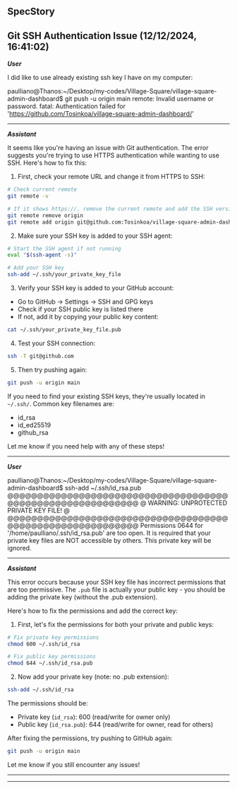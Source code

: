 ## SpecStory

## Git SSH Authentication Issue (12/12/2024, 16:41:02)

_**User**_

I did like to use already existing ssh key I have on my computer:

paulliano@Thanos:~/Desktop/my-codes/Village-Square/village-square-admin-dashboard$ git push -u origin main
remote: Invalid username or password.
fatal: Authentication failed for 'https://github.com/Tosinkoa/village-square-admin-dashboard/'


---

_**Assistant**_

It seems like you're having an issue with Git authentication. The error suggests you're trying to use HTTPS authentication while wanting to use SSH. Here's how to fix this:

1. First, check your remote URL and change it from HTTPS to SSH:

```bash
# Check current remote
git remote -v

# If it shows https://, remove the current remote and add the SSH version
git remote remove origin
git remote add origin git@github.com:Tosinkoa/village-square-admin-dashboard.git
```

2. Make sure your SSH key is added to your SSH agent:
```bash
# Start the SSH agent if not running
eval "$(ssh-agent -s)"

# Add your SSH key
ssh-add ~/.ssh/your_private_key_file
```

3. Verify your SSH key is added to your GitHub account:
- Go to GitHub → Settings → SSH and GPG keys
- Check if your SSH public key is listed there
- If not, add it by copying your public key content:
```bash
cat ~/.ssh/your_private_key_file.pub
```

4. Test your SSH connection:
```bash
ssh -T git@github.com
```

5. Then try pushing again:
```bash
git push -u origin main
```

If you need to find your existing SSH keys, they're usually located in `~/.ssh/`. Common key filenames are:
- id_rsa
- id_ed25519
- github_rsa

Let me know if you need help with any of these steps!

---

_**User**_

paulliano@Thanos:~/Desktop/my-codes/Village-Square/village-square-admin-dashboard$ ssh-add ~/.ssh/id_rsa.pub
@@@@@@@@@@@@@@@@@@@@@@@@@@@@@@@@@@@@@@@@@@@@@@@@@@@@@@@@@@@
@         WARNING: UNPROTECTED PRIVATE KEY FILE!          @
@@@@@@@@@@@@@@@@@@@@@@@@@@@@@@@@@@@@@@@@@@@@@@@@@@@@@@@@@@@
Permissions 0644 for '/home/paulliano/.ssh/id_rsa.pub' are too open.
It is required that your private key files are NOT accessible by others.
This private key will be ignored.


---

_**Assistant**_



This error occurs because your SSH key file has incorrect permissions that are too permissive. The `.pub` file is actually your public key - you should be adding the private key (without the .pub extension).

Here's how to fix the permissions and add the correct key:

1. First, let's fix the permissions for both your private and public keys:
```bash
# Fix private key permissions
chmod 600 ~/.ssh/id_rsa

# Fix public key permissions
chmod 644 ~/.ssh/id_rsa.pub
```

2. Now add your private key (note: no .pub extension):
```bash
ssh-add ~/.ssh/id_rsa
```

The permissions should be:
- Private key (`id_rsa`): 600 (read/write for owner only)
- Public key (`id_rsa.pub`): 644 (read/write for owner, read for others)

After fixing the permissions, try pushing to GitHub again:
```bash
git push -u origin main
```

Let me know if you still encounter any issues!

---



---

